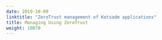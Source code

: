 ```yaml
---
date: 2019-10-09
linktitle: "ZeroTrust management of Kotsadm applications"
title: Managing Using ZeroTrust
weight: 10070
---
```

